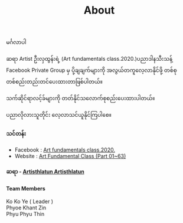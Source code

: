 ﻿---
layout: page
title: About
image: art-class-cover.jpg
permalink: /about/
---
မင်္ဂလာပါ

ဆရာ Artist ဦးလှထွန်းရဲ့ (Art fundamentals class.2020.)ပညာဒါနသီးသန့် Facebook Private Group မှ ပို့ချချက်များကို အလွယ်တကူလေ့လာနိုင်ဖို့ တစ်စုတစ်စည်းတည်းတင်ပေးထားတာဖြစ်ပါတယ်။ 

သက်ဆိုင်ရာလင့်ခ်များကို တတ်နိုင်သလောက်စုစည်းပေးထားပါတယ်။

ပညာလိုလားသူတိုင်း လေ့လာသင်ယူနိုင်ကြပါစေ။


#### သင်တန်း 
* Facebook : [Art fundamentals class.2020.](https://www.facebook.com/groups/243207936740930)
* Website : [Art Fundamental Class (Part 01~63)](https://art-intern.github.io/art-fundamental-class-parts/)


#### ဆရာ - [Artisthlatun Artisthlatun](https://www.facebook.com/profile.php?id=100005588328058)



#### Team Members
Ko Ko Ye ( Leader )<br/>
Phyoe Khant Zin <br/>
Phyu Phyu Thin<br/>

